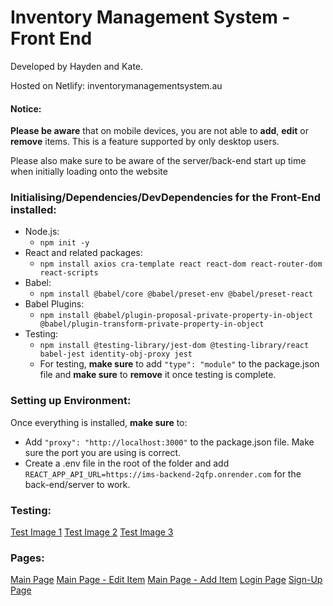 # Inventory Management System - Front End

Developed by Hayden and Kate.

Hosted on Netlify: inventorymanagementsystem.au

#### Notice:

**Please be aware** that on mobile devices, you are not able to **add**, **edit** or **remove** items. This is a feature supported by only desktop users.

Please also make sure to be aware of the server/back-end start up time when initially loading onto the website

### Initialising/Dependencies/DevDependencies for the Front-End installed:

- Node.js:
    - ```npm init -y```
- React and related packages:
    - ```npm install axios cra-template react react-dom react-router-dom react-scripts```
- Babel:
    - ```npm install @babel/core @babel/preset-env @babel/preset-react```
- Babel Plugins:
    - ```npm install @babel/plugin-proposal-private-property-in-object @babel/plugin-transform-private-property-in-object```
- Testing:
    - ```npm install @testing-library/jest-dom @testing-library/react babel-jest identity-obj-proxy jest```
    - For testing, **make sure** to add ```"type": "module"``` to the package.json file and **make sure** to **remove** it once testing is complete.

### Setting up Environment:

Once everything is installed, **make sure** to:

- Add ```"proxy": "http://localhost:3000"``` to the package.json file. Make sure the port you are using is correct.
- Create a .env file in the root of the folder and add ```REACT_APP_API_URL=https://ims-backend-2qfp.onrender.com``` for the back-end/server to work.

### Testing:

[Test Image 1](docs/Front-End-Testing-1.png)
[Test Image 2](docs/Front-End-Testing-2.png)
[Test Image 3](docs/Front-End-Testing-3.png)

### Pages:

[Main Page](docs/page1.png)
[Main Page - Edit Item](docs/page2.png)
[Main Page - Add Item](docs/page3.png)
[Login Page](docs/page4.png)
[Sign-Up Page](docs/page5.png)

